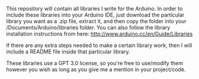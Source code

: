 This repository will contain all libraries I write for the Arduino.
In order to include these libraries into your Arduino IDE, just download the particular library you want as a .zip file, extract it, and then copy the folder into your /Documents/Arduino/libraries folder. You can also follow the library installation instructions from here: http://www.arduino.cc/en/Guide/Libraries

If there are any extra steps needed to make a certain library work, then I will include a README file inside that particular library.

These libraries use a GPT 3.0 license, so you're free to use/modify them however you wish as long as you give me a mention in your project/code.
